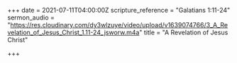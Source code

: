 +++
date = 2021-07-11T04:00:00Z
scripture_reference = "Galatians 1:11-24"
sermon_audio = "https://res.cloudinary.com/dy3wlzuye/video/upload/v1639074766/3_A_Revelation_of_Jesus_Christ_1.11-24_jsworw.m4a"
title = "A Revelation of Jesus Christ"

+++
